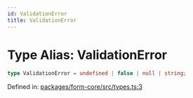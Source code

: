 ```yaml
---
id: ValidationError
title: ValidationError
---
```


# Type Alias: ValidationError

```ts
type ValidationError = undefined | false | null | string;
```

Defined in: [packages/form-core/src/types.ts:3](https://github.com/TanStack/form/blob/main/packages/form-core/src/types.ts#L3)
